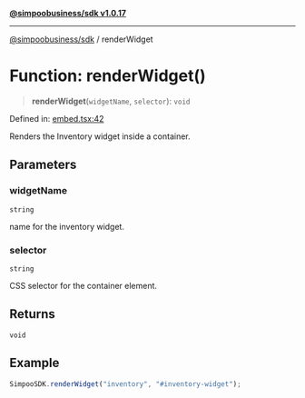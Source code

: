 [**@simpoobusiness/sdk v1.0.17**](../README.md)

***

[@simpoobusiness/sdk](../globals.md) / renderWidget

# Function: renderWidget()

> **renderWidget**(`widgetName`, `selector`): `void`

Defined in: [embed.tsx:42](https://github.com/Savics407/simpoo-sdk/blob/616cc964c3291ede4246e177fc558fa1be448d2d/src/embed.tsx#L42)

Renders the Inventory widget inside a container.

## Parameters

### widgetName

`string`

name for the inventory widget.

### selector

`string`

CSS selector for the container element.

## Returns

`void`

## Example

```ts
SimpooSDK.renderWidget("inventory", "#inventory-widget");
```

